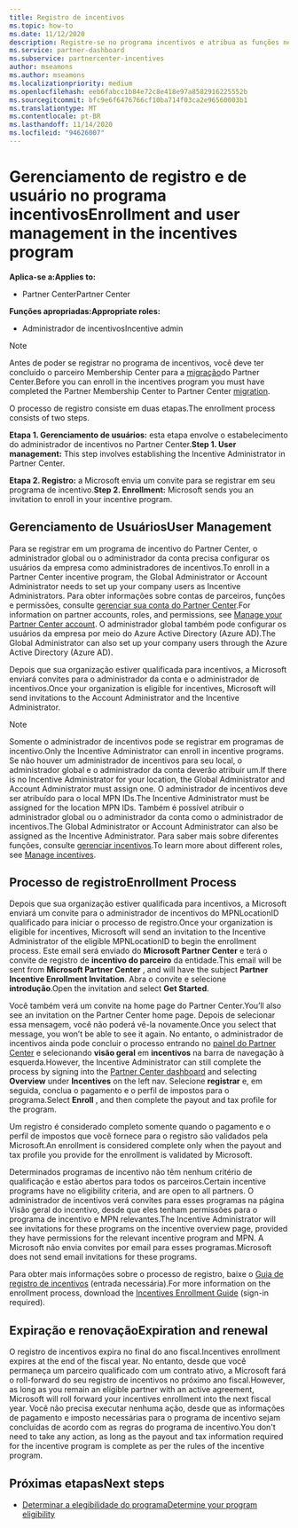 ```yaml
---
title: Registro de incentivos
ms.topic: how-to
ms.date: 11/12/2020
description: Registre-se no programa incentivos e atribua as funções necessárias para o gerenciamento de usuários. Este artigo descreve o processo de registro.
ms.service: partner-dashboard
ms.subservice: partnercenter-incentives
author: mseamons
ms.author: mseamons
ms.localizationpriority: medium
ms.openlocfilehash: eeb6fabcc1b84e72c8e418e97a8582916225552b
ms.sourcegitcommit: bfc9e6f6476766cf10ba714f03ca2e96560003b1
ms.translationtype: MT
ms.contentlocale: pt-BR
ms.lasthandoff: 11/14/2020
ms.locfileid: "94626007"
---
```

# <a name="enrollment-and-user-management-in-the-incentives-program"></a><span data-ttu-id="e03c1-104">Gerenciamento de registro e de usuário no programa incentivos</span><span class="sxs-lookup"><span data-stu-id="e03c1-104">Enrollment and user management in the incentives program</span></span>

<span data-ttu-id="e03c1-105">**Aplica-se a:**</span><span class="sxs-lookup"><span data-stu-id="e03c1-105">**Applies to:**</span></span>

- <span data-ttu-id="e03c1-106">Partner Center</span><span class="sxs-lookup"><span data-stu-id="e03c1-106">Partner Center</span></span>

<span data-ttu-id="e03c1-107">**Funções apropriadas:**</span><span class="sxs-lookup"><span data-stu-id="e03c1-107">**Appropriate roles:**</span></span>

- <span data-ttu-id="e03c1-108">Administrador de incentivos</span><span class="sxs-lookup"><span data-stu-id="e03c1-108">Incentive admin</span></span>

>[!NOTE]
><span data-ttu-id="e03c1-109">Antes de poder se registrar no programa de incentivos, você deve ter concluído o parceiro Membership Center para a [migração](prepare-pmc-pc-migration.md)do Partner Center.</span><span class="sxs-lookup"><span data-stu-id="e03c1-109">Before you can enroll in the incentives program you must have completed the Partner Membership Center to Partner Center [migration](prepare-pmc-pc-migration.md).</span></span>

<span data-ttu-id="e03c1-110">O processo de registro consiste em duas etapas.</span><span class="sxs-lookup"><span data-stu-id="e03c1-110">The enrollment process consists of two steps.</span></span>

<span data-ttu-id="e03c1-111">**Etapa 1. Gerenciamento de usuários:** esta etapa envolve o estabelecimento do administrador de incentivos no Partner Center.</span><span class="sxs-lookup"><span data-stu-id="e03c1-111">**Step 1. User management:** This step involves establishing the Incentive Administrator in Partner Center.</span></span>

<span data-ttu-id="e03c1-112">**Etapa 2. Registro:** a Microsoft envia um convite para se registrar em seu programa de incentivo.</span><span class="sxs-lookup"><span data-stu-id="e03c1-112">**Step 2. Enrollment:** Microsoft sends you an invitation to enroll in your incentive program.</span></span>

## <a name="user-management"></a><span data-ttu-id="e03c1-113">Gerenciamento de Usuários</span><span class="sxs-lookup"><span data-stu-id="e03c1-113">User Management</span></span>

<span data-ttu-id="e03c1-114">Para se registrar em um programa de incentivo do Partner Center, o administrador global ou o administrador da conta precisa configurar os usuários da empresa como administradores de incentivos.</span><span class="sxs-lookup"><span data-stu-id="e03c1-114">To enroll in a Partner Center incentive program, the Global Administrator or Account Administrator needs to set up your company users as Incentive Administrators.</span></span> <span data-ttu-id="e03c1-115">Para obter informações sobre contas de parceiros, funções e permissões, consulte [gerenciar sua conta do Partner Center](partner-center-account-setup.md).</span><span class="sxs-lookup"><span data-stu-id="e03c1-115">For information on partner accounts, roles, and permissions, see [Manage your Partner Center account](partner-center-account-setup.md).</span></span> <span data-ttu-id="e03c1-116">O administrador global também pode configurar os usuários da empresa por meio do Azure Active Directory (Azure AD).</span><span class="sxs-lookup"><span data-stu-id="e03c1-116">The Global Administrator can also set up your company users through the Azure Active Directory (Azure AD).</span></span>

<span data-ttu-id="e03c1-117">Depois que sua organização estiver qualificada para incentivos, a Microsoft enviará convites para o administrador da conta e o administrador de incentivos.</span><span class="sxs-lookup"><span data-stu-id="e03c1-117">Once your organization is eligible for incentives, Microsoft will send invitations to the Account Administrator and the Incentive Administrator.</span></span>

>[!NOTE]
><span data-ttu-id="e03c1-118">Somente o administrador de incentivos pode se registrar em programas de incentivo.</span><span class="sxs-lookup"><span data-stu-id="e03c1-118">Only the Incentive Administrator can enroll in incentive programs.</span></span> <span data-ttu-id="e03c1-119">Se não houver um administrador de incentivos para seu local, o administrador global e o administrador da conta deverão atribuir um.</span><span class="sxs-lookup"><span data-stu-id="e03c1-119">If there is no Incentive Administrator for your location, the Global Administrator and Account Administrator must assign one.</span></span> <span data-ttu-id="e03c1-120">O administrador de incentivos deve ser atribuído para o local MPN IDs.</span><span class="sxs-lookup"><span data-stu-id="e03c1-120">The Incentive Administrator must be assigned for the location MPN IDs.</span></span> <span data-ttu-id="e03c1-121">Também é possível atribuir o administrador global ou o administrador da conta como o administrador de incentivos.</span><span class="sxs-lookup"><span data-stu-id="e03c1-121">The Global Administrator or Account Administrator can also be assigned as the Incentive Administrator.</span></span> <span data-ttu-id="e03c1-122">Para saber mais sobre diferentes funções, consulte [gerenciar incentivos](permissions-overview.md#manage-incentives).</span><span class="sxs-lookup"><span data-stu-id="e03c1-122">To learn more about different roles, see [Manage incentives](permissions-overview.md#manage-incentives).</span></span>

## <a name="enrollment-process"></a><span data-ttu-id="e03c1-123">Processo de registro</span><span class="sxs-lookup"><span data-stu-id="e03c1-123">Enrollment Process</span></span>

<span data-ttu-id="e03c1-124">Depois que sua organização estiver qualificada para incentivos, a Microsoft enviará um convite para o administrador de incentivos do MPNLocationID qualificado para iniciar o processo de registro.</span><span class="sxs-lookup"><span data-stu-id="e03c1-124">Once your organization is eligible for incentives, Microsoft will send an invitation to the Incentive Administrator of the eligible MPNLocationID to begin the enrollment process.</span></span> <span data-ttu-id="e03c1-125">Este email será enviado do **Microsoft Partner Center** e terá o convite de registro de **incentivo do parceiro** da entidade.</span><span class="sxs-lookup"><span data-stu-id="e03c1-125">This email will be sent from **Microsoft Partner Center** , and will have the subject **Partner Incentive Enrollment Invitation**.</span></span> <span data-ttu-id="e03c1-126">Abra o convite e selecione **introdução**.</span><span class="sxs-lookup"><span data-stu-id="e03c1-126">Open the invitation and select **Get Started**.</span></span>

<span data-ttu-id="e03c1-127">Você também verá um convite na home page do Partner Center.</span><span class="sxs-lookup"><span data-stu-id="e03c1-127">You’ll also see an invitation on the Partner Center home page.</span></span> <span data-ttu-id="e03c1-128">Depois de selecionar essa mensagem, você não poderá vê-la novamente.</span><span class="sxs-lookup"><span data-stu-id="e03c1-128">Once you select that message, you won’t be able to see it again.</span></span> <span data-ttu-id="e03c1-129">No entanto, o administrador de incentivos ainda pode concluir o processo entrando no [painel do Partner Center](https://partner.microsoft.com/dashboard/) e selecionando **visão geral** em **incentivos** na barra de navegação à esquerda.</span><span class="sxs-lookup"><span data-stu-id="e03c1-129">However, the Incentive Administrator can still complete the process by signing into the [Partner Center dashboard](https://partner.microsoft.com/dashboard/) and selecting **Overview** under **Incentives** on the left nav.</span></span> <span data-ttu-id="e03c1-130">Selecione **registrar** e, em seguida, conclua o pagamento e o perfil de impostos para o programa.</span><span class="sxs-lookup"><span data-stu-id="e03c1-130">Select **Enroll** , and then complete the payout and tax profile for the program.</span></span>

<span data-ttu-id="e03c1-131">Um registro é considerado completo somente quando o pagamento e o perfil de impostos que você fornece para o registro são validados pela Microsoft.</span><span class="sxs-lookup"><span data-stu-id="e03c1-131">An enrollment is considered complete only when the payout and tax profile you provide for the enrollment is validated by Microsoft.</span></span>

<span data-ttu-id="e03c1-132">Determinados programas de incentivo não têm nenhum critério de qualificação e estão abertos para todos os parceiros.</span><span class="sxs-lookup"><span data-stu-id="e03c1-132">Certain incentive programs have no eligibility criteria, and are open to all partners.</span></span> <span data-ttu-id="e03c1-133">O administrador de incentivos verá convites para esses programas na página Visão geral do incentivo, desde que eles tenham permissões para o programa de incentivo e MPN relevantes.</span><span class="sxs-lookup"><span data-stu-id="e03c1-133">The Incentive Administrator will see invitations for these programs on the incentive overview page, provided they have permissions for the relevant incentive program and MPN.</span></span> <span data-ttu-id="e03c1-134">A Microsoft não envia convites por email para esses programas.</span><span class="sxs-lookup"><span data-stu-id="e03c1-134">Microsoft does not send email invitations for these programs.</span></span>

<span data-ttu-id="e03c1-135">Para obter mais informações sobre o processo de registro, baixe o [Guia de registro de incentivos](https://partner.microsoft.com/resources/detail/partner-center-incentives-enrollment-pdf) (entrada necessária).</span><span class="sxs-lookup"><span data-stu-id="e03c1-135">For more information on the enrollment process, download the [Incentives Enrollment Guide](https://partner.microsoft.com/resources/detail/partner-center-incentives-enrollment-pdf) (sign-in required).</span></span>

## <a name="expiration-and-renewal"></a><span data-ttu-id="e03c1-136">Expiração e renovação</span><span class="sxs-lookup"><span data-stu-id="e03c1-136">Expiration and renewal</span></span>

<span data-ttu-id="e03c1-137">O registro de incentivos expira no final do ano fiscal.</span><span class="sxs-lookup"><span data-stu-id="e03c1-137">Incentives enrollment expires at the end of the fiscal year.</span></span> <span data-ttu-id="e03c1-138">No entanto, desde que você permaneça um parceiro qualificado com um contrato ativo, a Microsoft fará o roll-forward do seu registro de incentivos no próximo ano fiscal.</span><span class="sxs-lookup"><span data-stu-id="e03c1-138">However, as long as you remain an eligible partner with an active agreement, Microsoft will roll forward your incentives enrollment into the next fiscal year.</span></span> <span data-ttu-id="e03c1-139">Você não precisa executar nenhuma ação, desde que as informações de pagamento e imposto necessárias para o programa de incentivo sejam concluídas de acordo com as regras do programa de incentivo.</span><span class="sxs-lookup"><span data-stu-id="e03c1-139">You don't need to take any action, as long as the payout and tax information required for the incentive program is complete as per the rules of the incentive program.</span></span>

## <a name="next-steps"></a><span data-ttu-id="e03c1-140">Próximas etapas</span><span class="sxs-lookup"><span data-stu-id="e03c1-140">Next steps</span></span>

- [<span data-ttu-id="e03c1-141">Determinar a elegibilidade do programa</span><span class="sxs-lookup"><span data-stu-id="e03c1-141">Determine your program eligibility</span></span>](incentives-determined-your-program-eligibility.md)
